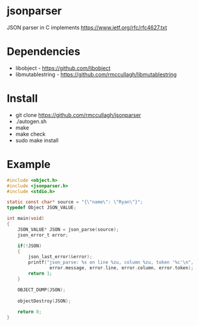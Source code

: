 # jsonparser
JSON parser in C implements https://www.ietf.org/rfc/rfc4627.txt

# Dependencies
- libobject - https://github.com/libobject
- libmutablestring - https://github.com/rmccullagh/libmutablestring

# Install
- git clone https://github.com/rmccullagh/jsonparser
- ./autogen.sh
- make
- make check
- sudo make install

# Example

```c
#include <object.h>
#include <jsonparser.h>
#include <stdio.h>

static const char* source = "{\"name\": \"Ryan\"}";
typedef Object JSON_VALUE;

int main(void)
{
	JSON_VALUE* JSON = json_parse(source);
	json_error_t error;

	if(!JSON)
	{
		json_last_error(&error);
		printf("json_parse: %s on line %zu, column %zu, token '%c'\n", 
				error.message, error.line, error.column, error.token);
		return 1;
	}

	OBJECT_DUMP(JSON);
	
	objectDestroy(JSON);
	
	return 0;
}
```
